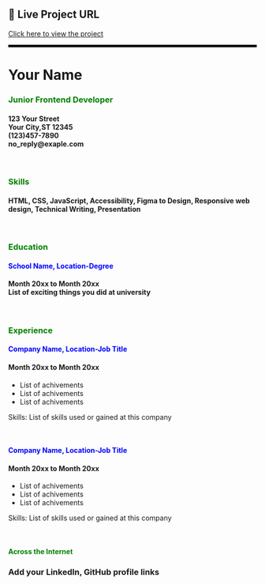 ## 🔗 Live Project URL  
[Click here to view the project](https://roadmap.sh/projects/single-page-cv)
<!DOCTYPE html>
<html>
<body>
  <hr style="border: 2px solid black;">
 <h1>Your Name</h1>
 <h3 style="color:green;">Junior Frontend Developer</h3>
 <h4>123 Your Street <br> Your City,ST 12345 <br> (123)457-7890 <br> no_reply@exaple.com</h4>
 <br>
 <h3 style="color:green;">Skills</h3>
 <h4>HTML, CSS, JavaScript, Accessibility, Figma to Design, Responsive web design, Technical Writing, Presentation</h4>
 <br>
 <h3 style="color:green;">Education</h3>
 <h4 style="color:blue;">School Name, Location-Degree</h4>
 <h4>Month 20xx to Month 20xx <br> List of exciting things you did at university</h4>
 <br>
 <h3 style="color:green;">Experience</h3>
 <h4 style="color:blue;">Company Name, Location-Job Title</h4>
 <h4>Month 20xx to Month 20xx</h4>
  <ul>
    <li>List of achivements</li>
    <li>List of achivements</li>
    <li>List of achivements</li>
  </ul>
  <p>Skills: List of skills used or gained at this company</p>
 <br>
 <h4 style="color:blue;">Company Name, Location-Job Title</h4>
 <h4>Month 20xx to Month 20xx</h4>
  <ul>
    <li>List of achivements</li>
    <li>List of achivements</li>
    <li>List of achivements</li>
  </ul>
  <p>Skills: List of skills used or gained at this company</p>
 <br>
 <h4 style="color:green;">Across the Internet</h4>
 <h3>Add your LinkedIn, GitHub profile links</h3>
 
